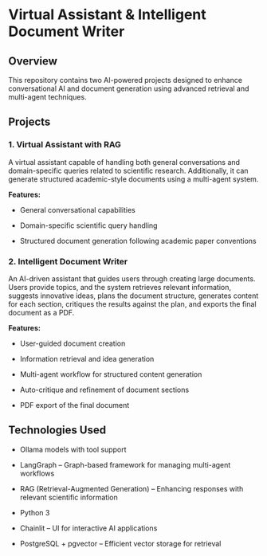 # Virtual Assistant & Intelligent Document Writer

## Overview

This repository contains two AI-powered projects designed to enhance conversational AI and document generation using advanced retrieval and multi-agent techniques.

## Projects

### 1. Virtual Assistant with RAG

A virtual assistant capable of handling both general conversations and domain-specific queries related to scientific research. Additionally, it can generate structured academic-style documents using a multi-agent system.

**Features:**

- General conversational capabilities

- Domain-specific scientific query handling

- Structured document generation following academic paper conventions



### 2. Intelligent Document Writer

An AI-driven assistant that guides users through creating large documents. Users provide topics, and the system retrieves relevant information, suggests innovative ideas, plans the document structure, generates content for each section, critiques the results against the plan, and exports the final document as a PDF.

**Features:**

- User-guided document creation

- Information retrieval and idea generation

- Multi-agent workflow for structured content generation

- Auto-critique and refinement of document sections

- PDF export of the final document

## Technologies Used

- Ollama models with tool support

- LangGraph – Graph-based framework for managing multi-agent workflows

- RAG (Retrieval-Augmented Generation) – Enhancing responses with relevant scientific information

- Python 3

- Chainlit – UI for interactive AI applications

- PostgreSQL + pgvector – Efficient vector storage for retrieval